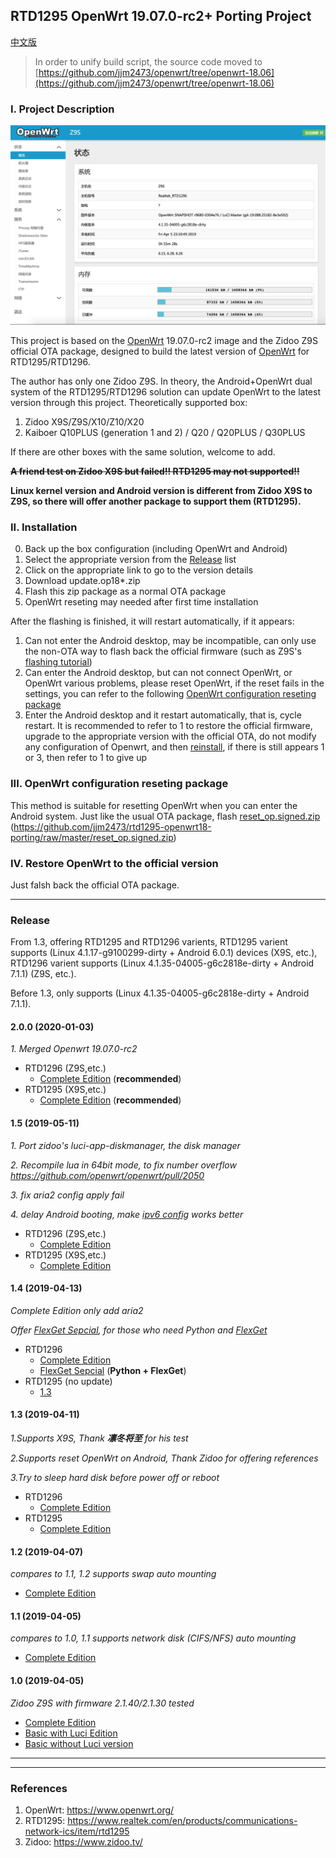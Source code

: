 ## RTD1295 OpenWrt 19.07.0-rc2+ Porting Project
[中文版](/README.MD)

> In order to unify build script, the source code moved to [https://github.com/jjm2473/openwrt/tree/openwrt-18.06](https://github.com/jjm2473/openwrt/tree/openwrt-18.06)

### I. Project Description
![Screenshot](screenshot.jpg?raw=true)

This project is based on the [OpenWrt](https://www.openwrt.org/) 19.07.0-rc2 image and the Zidoo Z9S official OTA package, designed to build the latest version of [OpenWrt](https://www.openwrt.org/) for RTD1295/RTD1296.

The author has only one Zidoo Z9S. In theory, the Android+OpenWrt dual system of the RTD1295/RTD1296 solution can update OpenWrt to the latest version through this project.
Theoretically supported box:
1. Zidoo X9S/Z9S/X10/Z10/X20
2. Kaiboer Q10PLUS (generation 1 and 2) / Q20 / Q20PLUS / Q30PLUS

If there are other boxes with the same solution, welcome to add.

**~~A friend test on Zidoo X9S but failed!! RTD1295 may not supported!!~~**

**Linux kernel version and Android version is different from Zidoo X9S to Z9S, so there will offer another package to support them (RTD1295).**

### II. Installation
0. Back up the box configuration (including OpenWrt and Android)
1. Select the appropriate version from the [Release](#release) list
2. Click on the appropriate link to go to the version details
3. Download update.op18*.zip
4. Flash this zip package as a normal OTA package
5. OpenWrt reseting may needed after first time installation

After the flashing is finished, it will restart automatically, if it appears:
1. Can not enter the Android desktop, may be incompatible, can only use the non-OTA way to flash back the official firmware (such as Z9S's [flashing tutorial](https://www.zidoo.tv/Support/support_guide/guide_target/jYabok9%2Ba0beq7k9e%5Bld%5D3ulg%3D%3D.html))
2. Can enter the Android desktop, but can not connect OpenWrt, or OpenWrt various problems, please reset OpenWrt, if the reset fails in the settings, you can refer to the following [OpenWrt configuration reseting package](#iii-openwrt-configuration-reseting-package)
3. Enter the Android desktop and it restart automatically, that is, cycle restart. It is recommended to refer to 1 to restore the official firmware, upgrade to the appropriate version with the official OTA, do not modify any configuration of Openwrt, and then [reinstall](#ii-installation), if there is still appears 1 or 3, then refer to 1 to give up

### III. OpenWrt configuration reseting package
This method is suitable for resetting OpenWrt when you can enter the Android system. Just like the usual OTA package, flash [reset_op.signed.zip](https://github.com/jjm2473/rtd1295-openwrt18-porting/raw/master/reset_op.signed.zip) (https://github.com/jjm2473/rtd1295-openwrt18-porting/raw/master/reset_op.signed.zip)

### IV. Restore OpenWrt to the official version 
Just falsh back the official OTA package.

----------------

### Release

From 1.3, offering RTD1295 and RTD1296 varients, RTD1295 varient supports (Linux 4.1.17-g9100299-dirty + Android 6.0.1) devices (X9S, etc.), RTD1296 varient supports (Linux 4.1.35-04005-g6c2818e-dirty + Android 7.1.1) (Z9S, etc.).

Before 1.3, only supports (Linux 4.1.35-04005-g6c2818e-dirty + Android 7.1.1).

#### 2.0.0 (2020-01-03)
*1. Merged Openwrt 19.07.0-rc2*

* RTD1296 (Z9S,etc.)
    * [Complete Edition](https://github.com/jjm2473/rtd1295-openwrt18-porting/releases/tag/z9s_2.0.0_full) (**recommended**)
* RTD1295 (X9S,etc.)
    * [Complete Edition](https://github.com/jjm2473/rtd1295-openwrt18-porting/releases/tag/x9s_2.0.0_full) (**recommended**)

#### 1.5 (2019-05-11)
*1. Port zidoo's luci-app-diskmanager, the disk manager*

*2. Recompile lua in 64bit mode, to fix number overflow https://github.com/openwrt/openwrt/pull/2050*

*3. fix aria2 config apply fail*

*4. delay Android booting, make [ipv6 config](https://github.com/jjm2473/rtd1295-openwrt18-porting/wiki/IPv6%E9%85%8D%E7%BD%AE) works better*

* RTD1296 (Z9S,etc.)
    * [Complete Edition](https://github.com/jjm2473/rtd1295-openwrt18-porting/releases/tag/1.5_full)
* RTD1295 (X9S,etc.)
    * [Complete Edition](https://github.com/jjm2473/rtd1295-openwrt18-porting/releases/tag/x9s_1.5_full)

#### 1.4 (2019-04-13)
*Complete Edition only add aria2*

*Offer [FlexGet Sepcial](https://github.com/jjm2473/rtd1295-openwrt18-porting/releases/tag/1.4_flexget), for those who need Python and [FlexGet](https://flexget.com/)*

* RTD1296
    * [Complete Edition](https://github.com/jjm2473/rtd1295-openwrt18-porting/releases/tag/1.4_full) 
    * [FlexGet Sepcial](https://github.com/jjm2473/rtd1295-openwrt18-porting/releases/tag/1.4_flexget) (**Python + FlexGet**)
* RTD1295 (no update)
    * [1.3](#13-2019-04-11)

#### 1.3 (2019-04-11)
*1.Supports X9S, Thank **凛冬将至** for his test*

*2.Supports reset OpenWrt on Android, Thank Zidoo for offering references*

*3.Try to sleep hard disk before power off or reboot*

* RTD1296
    * [Complete Edition](https://github.com/jjm2473/rtd1295-openwrt18-porting/releases/tag/1.3_full)
* RTD1295
    * [Complete Edition](https://github.com/jjm2473/rtd1295-openwrt18-porting/releases/tag/x9s_1.3_full)


#### 1.2 (2019-04-07)
*compares to 1.1, 1.2 supports swap auto mounting*
* [Complete Edition](https://github.com/jjm2473/rtd1295-openwrt18-porting/releases/tag/1.2_full)

#### 1.1 (2019-04-05)
*compares to 1.0, 1.1 supports network disk (CIFS/NFS) auto mounting*
* [Complete Edition](https://github.com/jjm2473/rtd1295-openwrt18-porting/releases/tag/1.1_full)

#### 1.0 (2019-04-05)
*Zidoo Z9S with firmware 2.1.40/2.1.30 tested*
* [Complete Edition](https://github.com/jjm2473/rtd1295-openwrt18-porting/releases/tag/1.0_full)
* [Basic with Luci Edition](https://github.com/jjm2473/rtd1295-openwrt18-porting/releases/tag/1.0_luci)
* [Basic without Luci version](https://github.com/jjm2473/rtd1295-openwrt18-porting/releases/tag/1.0_no_luci)

----------------
----------------

### References
1. OpenWrt: https://www.openwrt.org/
2. RTD1295: https://www.realtek.com/en/products/communications-network-ics/item/rtd1295
3. Zidoo: https://www.zidoo.tv/
